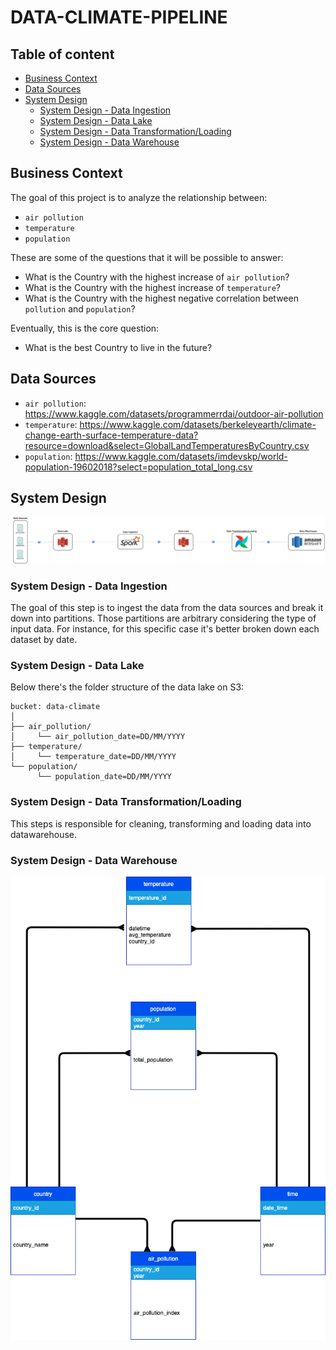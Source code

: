 # DATA-CLIMATE-PIPELINE

## Table of content
- [Business Context](#business_context)
- [Data Sources](#data_sources)
- [System Design](#system_design)
    * [System Design - Data Ingestion](#system_design_data_ingestion)
    * [System Design - Data Lake](#system_design_data_lake)
    * [System Design - Data Transformation/Loading](#system_design_data_transformation)
    * [System Design - Data Warehouse](#system_design_data_warehouse)


<a name="business_context"/>

## Business Context
The goal of this project is to analyze the relationship between:
* `air pollution`
* `temperature` 
* `population`

These are some of the questions that it will be possible to answer:
* What is the Country with the highest increase of `air pollution`?
* What is the Country with the highest increase of `temperature`?
* What is the Country with the highest negative correlation between `pollution` and `population`?

Eventually, this is the core question:
* What is the best Country to live in the future?

<a name="data_sources"/>

## Data Sources
* `air pollution`: https://www.kaggle.com/datasets/programmerrdai/outdoor-air-pollution
* `temperature`: https://www.kaggle.com/datasets/berkeleyearth/climate-change-earth-surface-temperature-data?resource=download&select=GlobalLandTemperaturesByCountry.csv
* `population`: https://www.kaggle.com/datasets/imdevskp/world-population-19602018?select=population_total_long.csv 

<a name="system_design"/>

## System Design
![alt](docs/images/data_climate_workflow.drawio.png)

<a name="system_design_data_ingestion"/>

### System Design - Data Ingestion
The goal of this step is to ingest the data from the data sources and break it down into partitions. Those partitions are arbitrary considering the type of input data. For instance, for this specific case it's better broken down each dataset by date. 

<a name="system_design_data_lake"/>

### System Design - Data Lake
Below there's the folder structure of the data lake on S3:
```
bucket: data-climate
│
├── air_pollution/
│     └── air_pollution_date=DD/MM/YYYY
├── temperature/
│     └── temperature_date=DD/MM/YYYY
└── population/
      └── population_date=DD/MM/YYYY
```

<a name="system_design_data_transformation"/>

### System Design - Data Transformation/Loading
This steps is responsible for cleaning, transforming and loading data into datawarehouse.


<a name="system_design_data_warehouse"/>

### System Design - Data Warehouse
![alt](docs/images/er.drawio.png)

